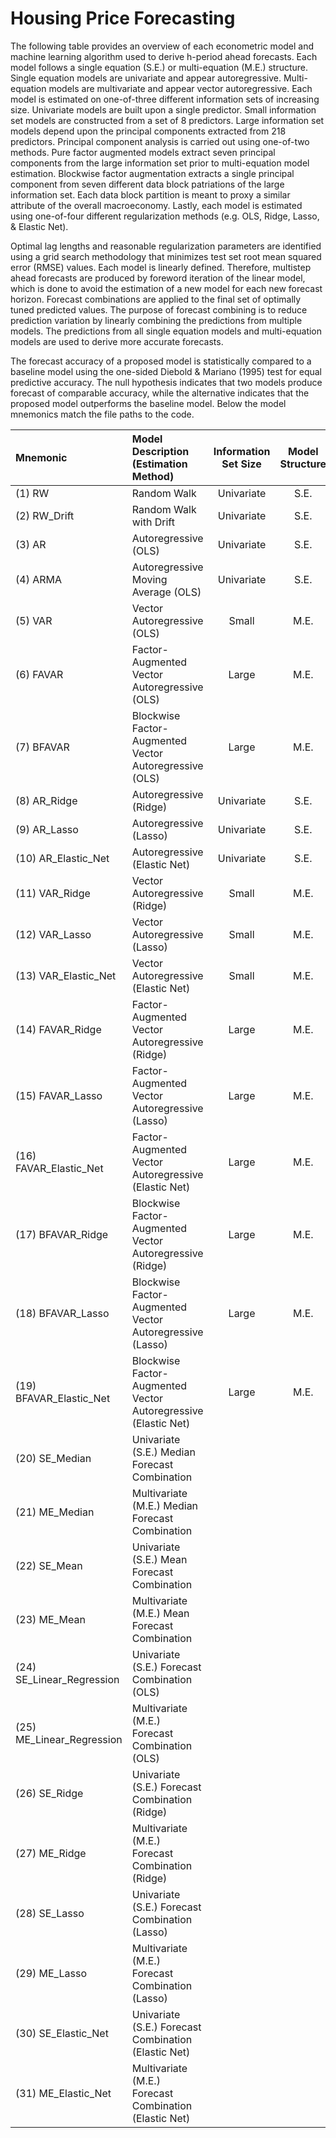 # Housing Price Forecasting

The following table provides an overview of each econometric model and machine learning algorithm used to derive h-period ahead forecasts. Each model follows a single equation (S.E.) or multi-equation (M.E.) structure. Single equation models are univariate and appear autoregressive. Multi-equation models are multivariate and appear vector autoregressive. Each model is estimated on one-of-three different information sets of increasing size. Univariate models are built upon a single predictor. Small information set models are constructed from a set of 8 predictors. Large information set models depend upon the principal components extracted from 218 predictors. Principal component analysis is carried out using one-of-two methods. Pure factor augmented models extract seven principal components from the large information set prior to multi-equation model estimation. Blockwise factor augmentation extracts a single principal component from seven different data block patriations of the large information set. Each data block partition is meant to proxy a similar attribute of the overall macroeconomy. Lastly, each model is estimated using one-of-four different regularization methods (e.g. OLS, Ridge, Lasso, & Elastic Net). 

Optimal lag lengths and reasonable regularization parameters are identified using a grid search methodology that minimizes test set root mean squared error (RMSE) values. Each model is linearly defined. Therefore, multistep ahead forecasts are produced by foreword iteration of the linear model, which is done to avoid the estimation of a new model for each new forecast horizon. Forecast combinations are applied to the final set of optimally tuned predicted values. The purpose of forecast combining is to reduce prediction variation by linearly combining the predictions from multiple models. The predictions from all single equation models and multi-equation models are used to derive more accurate forecasts. 

The forecast accuracy of a proposed model is statistically compared to a baseline model using the one-sided Diebold & Mariano (1995) test for equal predictive accuracy. The null hypothesis indicates that two models produce forecast of comparable accuracy, while the alternative indicates that the proposed model outperforms the baseline model. Below the model mnemonics match the file paths to the code. 

|          Mnemonic              |          Model Description (Estimation Method)        | Information Set Size | Model Structure |
|            :--                 |                :--                    |        :--:          |     :--:        |
|           (1) RW               |             Random Walk               |     Univariate       |     S.E.        |
|         (2) RW_Drift           |        Random Walk with Drift         |     Univariate       |     S.E.        |
|         (3) AR                 |           Autoregressive (OLS)        |     Univariate       |     S.E.        |
|         (4) ARMA               |  Autoregressive Moving Average (OLS)  |     Univariate       |     S.E.        |
|         (5) VAR                |      Vector Autoregressive (OLS)      |     Small            |     M.E.        |
|         (6) FAVAR              | Factor-Augmented Vector Autoregressive (OLS) | Large | M.E. |
| (7) BFAVAR | Blockwise Factor-Augmented Vector Autoregressive (OLS)| Large | M.E. |
| (8) AR\_Ridge |  Autoregressive (Ridge) |     Univariate       |     S.E.        |
| (9) AR\_Lasso | Autoregressive (Lasso) |     Univariate       |     S.E.        |
| (10) AR\_Elastic\_Net | Autoregressive (Elastic Net) |     Univariate       |     S.E.        |
| (11) VAR\_Ridge | Vector Autoregressive (Ridge) |     Small            |     M.E.        |
| (12) VAR\_Lasso | Vector Autoregressive (Lasso) | Small | M.E. |
| (13) VAR\_Elastic\_Net | Vector Autoregressive (Elastic Net) | Small | M.E. |
| (14) FAVAR\_Ridge | Factor-Augmented Vector Autoregressive (Ridge) | Large | M.E. |
| (15) FAVAR\_Lasso | Factor-Augmented Vector Autoregressive (Lasso) | Large | M.E. |
| (16) FAVAR\_Elastic\_Net | Factor-Augmented Vector Autoregressive (Elastic Net) | Large | M.E. |
| (17) BFAVAR\_Ridge | Blockwise Factor-Augmented Vector Autoregressive (Ridge) | Large | M.E. |
| (18) BFAVAR\_Lasso | Blockwise Factor-Augmented Vector Autoregressive (Lasso) | Large |  M.E. |
| (19) BFAVAR\_Elastic\_Net | Blockwise Factor-Augmented Vector Autoregressive (Elastic Net) | Large |  M.E. |
| (20) SE\_Median | Univariate (S.E.) Median Forecast Combination | | 
| (21) ME\_Median | Multivariate (M.E.) Median Forecast Combination | | 
| (22) SE\_Mean | Univariate (S.E.) Mean Forecast Combination | | 
| (23) ME\_Mean | Multivariate (M.E.) Mean Forecast Combination | |
| (24) SE\_Linear\_Regression | Univariate (S.E.) Forecast Combination (OLS) | |
| (25) ME\_Linear\_Regression | Multivariate (M.E.) Forecast Combination (OLS) | |
| (26) SE\_Ridge | Univariate (S.E.) Forecast Combination (Ridge) | |
| (27) ME\_Ridge | Multivariate (M.E.) Forecast Combination (Ridge) | |
| (28) SE\_Lasso | Univariate (S.E.) Forecast Combination (Lasso) | |
| (29) ME\_Lasso | Multivariate (M.E.) Forecast Combination (Lasso) | |
| (30) SE\_Elastic\_Net | Univariate (S.E.) Forecast Combination (Elastic Net) | |
| (31) ME\_Elastic\_Net | Multivariate (M.E.) Forecast Combination (Elastic Net) | |

